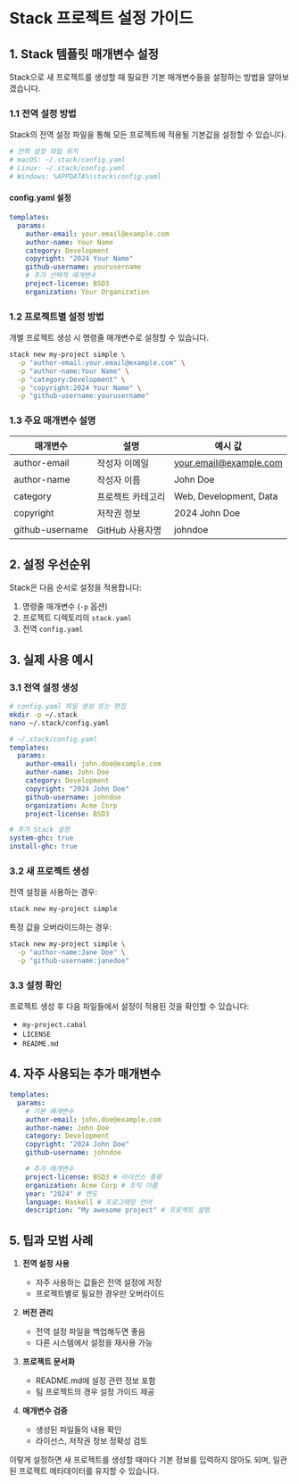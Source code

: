 # Stack 프로젝트 설정 가이드

## 1. Stack 템플릿 매개변수 설정

Stack으로 새 프로젝트를 생성할 때 필요한 기본 매개변수들을 설정하는 방법을 알아보겠습니다.

### 1.1 전역 설정 방법

Stack의 전역 설정 파일을 통해 모든 프로젝트에 적용될 기본값을 설정할 수 있습니다.

```bash
# 전역 설정 파일 위치
# macOS: ~/.stack/config.yaml
# Linux: ~/.stack/config.yaml
# Windows: %APPDATA%\stack\config.yaml
```

#### config.yaml 설정

```yaml
templates:
  params:
    author-email: your.email@example.com
    author-name: Your Name
    category: Development
    copyright: "2024 Your Name"
    github-username: yourusername
    # 추가 선택적 매개변수
    project-license: BSD3
    organization: Your Organization
```

### 1.2 프로젝트별 설정 방법

개별 프로젝트 생성 시 명령줄 매개변수로 설정할 수 있습니다.

```bash
stack new my-project simple \
  -p "author-email:your.email@example.com" \
  -p "author-name:Your Name" \
  -p "category:Development" \
  -p "copyright:2024 Your Name" \
  -p "github-username:yourusername"
```

### 1.3 주요 매개변수 설명

| 매개변수        | 설명              | 예시 값                |
| --------------- | ----------------- | ---------------------- |
| author-email    | 작성자 이메일     | your.email@example.com |
| author-name     | 작성자 이름       | John Doe               |
| category        | 프로젝트 카테고리 | Web, Development, Data |
| copyright       | 저작권 정보       | 2024 John Doe          |
| github-username | GitHub 사용자명   | johndoe                |

## 2. 설정 우선순위

Stack은 다음 순서로 설정을 적용합니다:

1. 명령줄 매개변수 (`-p` 옵션)
2. 프로젝트 디렉토리의 `stack.yaml`
3. 전역 `config.yaml`

## 3. 실제 사용 예시

### 3.1 전역 설정 생성

```bash
# config.yaml 파일 생성 또는 편집
mkdir -p ~/.stack
nano ~/.stack/config.yaml
```

```yaml
# ~/.stack/config.yaml
templates:
  params:
    author-email: john.doe@example.com
    author-name: John Doe
    category: Development
    copyright: "2024 John Doe"
    github-username: johndoe
    organization: Acme Corp
    project-license: BSD3

# 추가 Stack 설정
system-ghc: true
install-ghc: true
```

### 3.2 새 프로젝트 생성

전역 설정을 사용하는 경우:

```bash
stack new my-project simple
```

특정 값을 오버라이드하는 경우:

```bash
stack new my-project simple \
  -p "author-name:Jane Doe" \
  -p "github-username:janedoe"
```

### 3.3 설정 확인

프로젝트 생성 후 다음 파일들에서 설정이 적용된 것을 확인할 수 있습니다:

- `my-project.cabal`
- `LICENSE`
- `README.md`

## 4. 자주 사용되는 추가 매개변수

```yaml
templates:
  params:
    # 기본 매개변수
    author-email: john.doe@example.com
    author-name: John Doe
    category: Development
    copyright: "2024 John Doe"
    github-username: johndoe

    # 추가 매개변수
    project-license: BSD3 # 라이선스 종류
    organization: Acme Corp # 조직 이름
    year: "2024" # 연도
    language: Haskell # 프로그래밍 언어
    description: "My awesome project" # 프로젝트 설명
```

## 5. 팁과 모범 사례

1. **전역 설정 사용**

   - 자주 사용하는 값들은 전역 설정에 저장
   - 프로젝트별로 필요한 경우만 오버라이드

2. **버전 관리**

   - 전역 설정 파일을 백업해두면 좋음
   - 다른 시스템에서 설정을 재사용 가능

3. **프로젝트 문서화**

   - README.md에 설정 관련 정보 포함
   - 팀 프로젝트의 경우 설정 가이드 제공

4. **매개변수 검증**
   - 생성된 파일들의 내용 확인
   - 라이선스, 저작권 정보 정확성 검토

이렇게 설정하면 새 프로젝트를 생성할 때마다 기본 정보를 입력하지 않아도 되며, 일관된 프로젝트 메타데이터를 유지할 수 있습니다.
